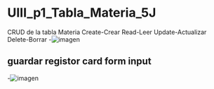 # UIII_p1_Tabla_Materia_5J
CRUD de la tabla Materia Create-Crear Read-Leer Update-Actualizar Delete-Borrar
-![imagen](https://github.com/user-attachments/assets/4b3869b1-6abf-4b0b-b27d-33da1fa08346)
## guardar registor card form input
-![imagen](https://github.com/user-attachments/assets/31df1e6e-1b13-4c1e-b507-ccde246bcb18)

